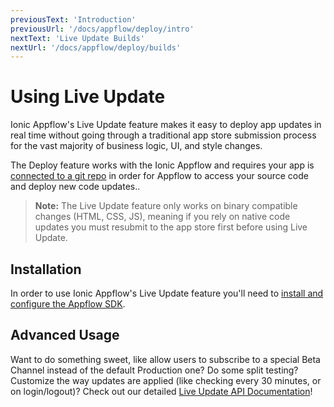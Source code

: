 ```yaml
---
previousText: 'Introduction'
previousUrl: '/docs/appflow/deploy/intro'
nextText: 'Live Update Builds'
nextUrl: '/docs/appflow/deploy/builds'
---
```


# Using Live Update

Ionic Appflow's Live Update feature makes it easy to deploy app updates in real time without going through a traditional app store submission process for the vast majority of business logic, UI, and style changes.

The Deploy feature works with the Ionic Appflow and requires your app is [connected to a git repo](/docs/appflow/quickstart/connect/) in order for Appflow to access your source code and deploy new code updates..

<blockquote>
  
<b>Note:</b> The Live Update feature only works on binary compatible changes (HTML, CSS, JS), meaning if you rely on native code updates you must resubmit to the app store first before using Live Update.
</blockquote>

## Installation

In order to use Ionic Appflow's Live Update feature you'll need to [install and configure the Appflow SDK](/docs/appflow/quickstart/installation).

## Advanced Usage

Want to do something sweet, like allow users to subscribe to a special Beta Channel instead of the default Production one? Do some split testing? Customize the way updates are applied (like checking every 30 minutes, or on login/logout)? Check out our detailed [Live Update API Documentation](/docs/appflow/deploy/api)!